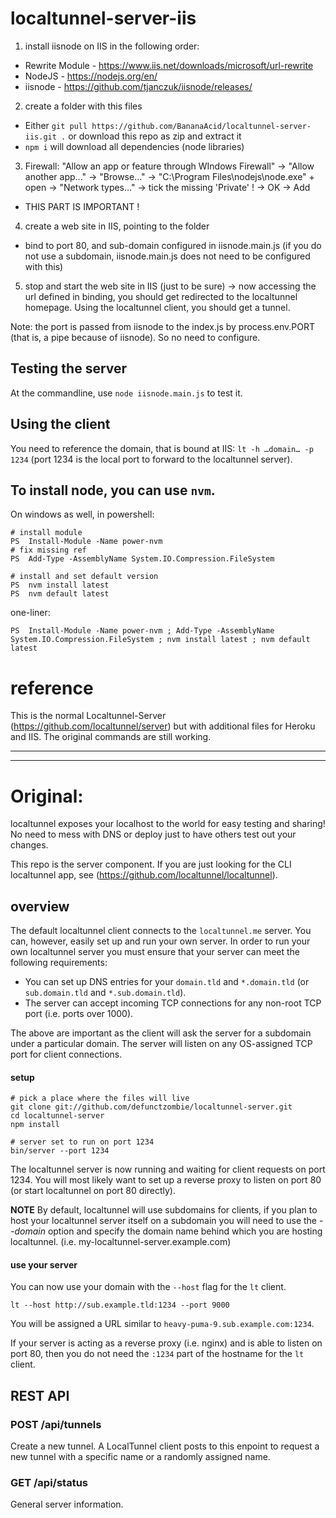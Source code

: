 # localtunnel-server-iis

1. install iisnode on IIS in the following order:
 - Rewrite Module - https://www.iis.net/downloads/microsoft/url-rewrite
 - NodeJS - https://nodejs.org/en/
 - iisnode - https://github.com/tjanczuk/iisnode/releases/

2. create a folder with this files 
 - Either `git pull https://github.com/BananaAcid/localtunnel-server-iis.git .` or download this repo as zip and extract it
 - `npm i` will download all dependencies (node libraries)

3. Firewall: "Allow an app or feature through WIndows Firewall" -> "Allow another app..." -> "Browse..." -> "C:\Program Files\nodejs\node.exe" + open -> "Network types..." -> tick the missing 'Private' ! -> OK -> Add
 - THIS PART IS IMPORTANT !
 
4. create a web site in IIS, pointing to the folder
 - bind to port 80, and sub-domain configured in iisnode.main.js (if you do not use a subdomain, iisnode.main.js does not need to be configured with this)

5. stop and start the web site in IIS (just to be sure) -> now accessing the url defined in binding, you should get redirected to the localtunnel homepage. Using the localtunnel client, you should get a tunnel.

Note: the port is passed from iisnode to the index.js by process.env.PORT (that is, a pipe because of iisnode). So no need to configure.

## Testing the server

At the commandline, use `node iisnode.main.js` to test it.

## Using the client

You need to reference the domain, that is bound at IIS: `lt -h …domain… -p 1234` (port 1234 is the local port to forward to the localtunnel server).


## To install node, you can use `nvm`.
On windows as well, in powershell:

    # install module
    PS  Install-Module -Name power-nvm
    # fix missing ref
    PS  Add-Type -AssemblyName System.IO.Compression.FileSystem

    # install and set default version
    PS  nvm install latest
    PS  nvm default latest

one-liner:
    
    PS  Install-Module -Name power-nvm ; Add-Type -AssemblyName System.IO.Compression.FileSystem ; nvm install latest ; nvm default latest


# reference
This is the normal Localtunnel-Server (https://github.com/localtunnel/server) but with additional files for Heroku and IIS. The original commands are still working.


-----
-----

# Original:

localtunnel exposes your localhost to the world for easy testing and sharing! No need to mess with DNS or deploy just to have others test out your changes.

This repo is the server component. If you are just looking for the CLI localtunnel app, see (https://github.com/localtunnel/localtunnel).

## overview ##

The default localtunnel client connects to the `localtunnel.me` server. You can, however, easily set up and run your own server. In order to run your own localtunnel server you must ensure that your server can meet the following requirements:

* You can set up DNS entries for your `domain.tld` and `*.domain.tld` (or `sub.domain.tld` and `*.sub.domain.tld`).
* The server can accept incoming TCP connections for any non-root TCP port (i.e. ports over 1000).

The above are important as the client will ask the server for a subdomain under a particular domain. The server will listen on any OS-assigned TCP port for client connections.

#### setup

```shell
# pick a place where the files will live
git clone git://github.com/defunctzombie/localtunnel-server.git
cd localtunnel-server
npm install

# server set to run on port 1234
bin/server --port 1234
```

The localtunnel server is now running and waiting for client requests on port 1234. You will most likely want to set up a reverse proxy to listen on port 80 (or start localtunnel on port 80 directly).

**NOTE** By default, localtunnel will use subdomains for clients, if you plan to host your localtunnel server itself on a subdomain you will need to use the _--domain_ option and specify the domain name behind which you are hosting localtunnel. (i.e. my-localtunnel-server.example.com)

#### use your server

You can now use your domain with the `--host` flag for the `lt` client.

```shell
lt --host http://sub.example.tld:1234 --port 9000
```

You will be assigned a URL similar to `heavy-puma-9.sub.example.com:1234`.

If your server is acting as a reverse proxy (i.e. nginx) and is able to listen on port 80, then you do not need the `:1234` part of the hostname for the `lt` client.

## REST API

### POST /api/tunnels

Create a new tunnel. A LocalTunnel client posts to this enpoint to request a new tunnel with a specific name or a randomly assigned name.

### GET /api/status

General server information.
